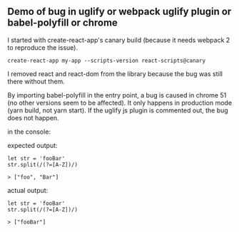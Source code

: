 ## Demo of bug in uglify or webpack uglify plugin or babel-polyfill or chrome

I started with create-react-app's canary build (because it needs webpack 2 to reproduce the issue). 

    create-react-app my-app --scripts-version react-scripts@canary

I removed react and react-dom from the library because the bug was still there without them.

By importing babel-polyfill in the entry point, a bug is caused in chrome 51 (no other versions seem to be affected). It only happens in production mode (yarn build, not yarn start). If the uglify js plugin is commented out, the bug does not happen.

in the console:

expected output:

    let str = 'fooBar'
    str.split(/(?=[A-Z])/)

    > ["foo", "Bar"]

actual output:

    let str = 'fooBar'
    str.split(/(?=[A-Z])/)

    > ["fooBar"]
